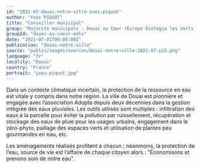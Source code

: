 ```yaml
---
id: "2021-07-douai-notre-ville-yves-piquot"
author: "Yves PIQUOT"
title: "Conseiller municipal"
group: "Majorité municipale : Douai au Cœur (Europe Écologie les Verts)"
groupId: "douai-au-coeur-eelv"
date: "2021-07-01T00:00:00Z"
publication: "douai-notre-ville"
source: "public/images/sources/douai-notre-ville-2021-07-p15.png"
language: "fr"
locality: "Douai"
country: "France"
portrait: "yves-piquot.jpg"
---
```


Dans un contexte climatique incertain, la protection de la ressource en eau est vitale y compris dans notre région. La ville de Douai est pionnière et engagée avec l’association Adopta depuis deux décennies dans la gestion intégrée des eaux pluviales. Les outils utilisés sont multiples : infiltration des eaux à la parcelle pour éviter la pollution par ruissellement, récupération et stockage des eaux de pluie pour les usages urbains, engagement dans le zéro-phyto, paillage des espaces verts et utilisation de plantes peu gourmandes en eau, etc.

Les aménagements réalisés profitent à chacun ; néanmoins, la protection de l’eau, source de vie est l’affaire de chaque citoyen alors : "Économisons et prenons soin de notre eau".
